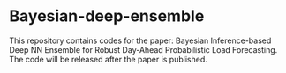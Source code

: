 # Bayesian-deep-ensemble
This repository contains codes for the paper: Bayesian Inference-based Deep NN Ensemble for Robust Day-Ahead Probabilistic Load Forecasting.
The code will be released after the paper is published.

